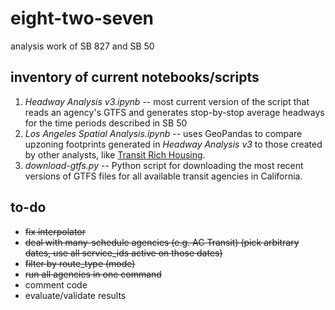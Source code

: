 # eight-two-seven
analysis work of SB 827 and SB 50

## inventory of current notebooks/scripts
1. _Headway Analysis v3.ipynb_ -- most current version of the script that reads an agency's GTFS and generates stop-by-stop average headways for the time periods described in SB 50
2. _Los Angeles Spatial Analysis.ipynb_ -- uses GeoPandas to compare upzoning footprints generated in _Headway Analysis v3_ to those created by other analysts, like [Transit Rich Housing](https://transitrichhousing.org).
3. _download-gtfs.py_ -- Python script for downloading the most recent versions of GTFS files for all available transit agencies in California.


## to-do
- <s>fix interpolator</s>
- <s>deal with many-schedule agencies (e.g. AC Transit) (pick arbitrary dates, use all service_ids active on those dates)</s>
- <s>filter by route_type (mode)</s>
- <s>run all agencies in one command</s>
- comment code
- evaluate/validate results

